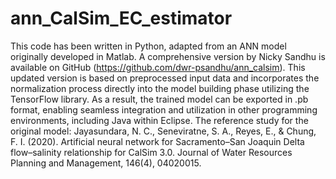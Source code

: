 # ann_CalSim_EC_estimator
This code has been written in Python, adapted from an ANN model originally developed in Matlab. A comprehensive version by Nicky Sandhu is available on GitHub (https://github.com/dwr-psandhu/ann_calsim). 
This updated version is based on preprocessed input data and incorporates the normalization process directly into the model building phase utilizing the TensorFlow library. As a result, the trained model can be exported in .pb format, enabling seamless integration and utilization in other programming environments, including Java within Eclipse. The reference study for the original model: Jayasundara, N. C., Seneviratne, S. A., Reyes, E., & Chung, F. I. (2020). Artificial neural network for Sacramento–San Joaquin Delta flow–salinity relationship for CalSim 3.0. Journal of Water Resources Planning and Management, 146(4), 04020015.


